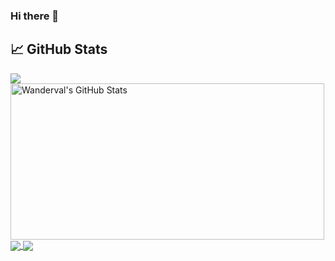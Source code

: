 ### Hi there 👋

<!--
**wanderval/wanderval** is a ✨ _special_ ✨ repository because its `README.md` (this file) appears on your GitHub profile.

Here are some ideas to get you started:

- 🔭 I’m currently working on ...
- 🌱 I’m currently learning ...
- 👯 I’m looking to collaborate on ...
- 🤔 I’m looking for help with ...
- 💬 Ask me about ...
- 📫 How to reach me: ...
- 😄 Pronouns: ...
- ⚡ Fun fact: ...
-->

## &#x1f4c8; GitHub Stats

<a  href="https://github.com/wanderval/wanderval">
  <img align="center" src="https://github-readme-stats.vercel.app/api/top-langs/?username=wanderval&hide=java&title_color=ffffff&text_color=c9cacc&icon_color=2bbc8a&bg_color=1d1f21" />
</a>
<a href="https://github.com//wanderval/wanderval">
  <img 
    style="height: 250px; width: 502px;" 
    align="center" src="https://github-readme-stats.vercel.app/api?username=wanderval&show_icons=true&line_height=27&count_private=true&title_color=ffffff&text_color=c9cacc&icon_color=2bbc8a&bg_color=1d1f21"
    alt="Wanderval's GitHub Stats" />
</a>
  
<a href="https://github.com/wanderval/happy">
  <img align="center" src="https://github-readme-stats.vercel.app/api/pin/?username=wanderval&repo=happy&title_color=ffffff&text_color=c9cacc&icon_color=2bbc8a&bg_color=1d1f21" />
</a>


<a href="https://github.com/wanderval/desafio-conceitos-nodejs">
  <img align="center" src="https://github-readme-stats.vercel.app/api/pin/?username=wanderval&repo=desafio-conceitos-nodejs&title_color=ffffff&text_color=c9cacc&icon_color=2bbc8a&bg_color=1d1f21" />
</a> 
</body>
